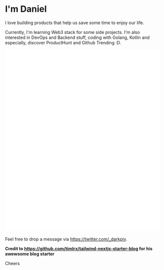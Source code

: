 # I'm Daniel
I love building products that help us save some time to enjoy our life.

Currently, I'm learning Web3 stack for some side projects. I'm also interested in DevOps and Backend stuff, coding with Golang, Kotlin and especially, discover ProductHunt and Github Trending :D.

![](https://github.com/darkpiv/github-stats/blob/master/generated/overview.svg)
![](https://github.com/darkpiv/github-stats/blob/master/generated/languages.svg)

Feel free to drop a message via https://twitter.com/_darkpiv.

**Credit to https://github.com/timlrx/tailwind-nextjs-starter-blog for his awewsome blog starter**

Cheers
